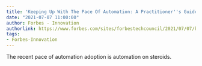 ```yaml
---
title: 'Keeping Up With The Pace Of Automation: A Practitioner''s Guide'
date: "2021-07-07 11:00:00"
author: Forbes - Innovation
authorlink: https://www.forbes.com/sites/forbestechcouncil/2021/07/07/keeping-up-with-the-pace-of-automation-a-practitioners-guide/
tags:
- Forbes-Innovation
---
```

The recent pace of automation adoption is automation on steroids.